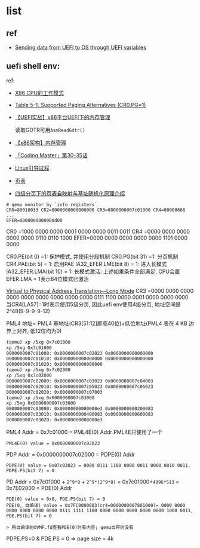 # list
## ref
- [Sending data from UEFI to OS through UEFI variables](https://davysouza.medium.com/sending-data-from-uefi-to-os-through-uefi-variables-b4f9964e1883)

## uefi shell env:
ref:
- [X86 CPU的工作模式](https://zhuanlan.zhihu.com/p/298033676)
- [Table 5-1. Supported Paging Alternatives (CR0.PG=1)](https://www.amd.com/content/dam/amd/en/documents/processor-tech-docs/programmer-references/24593.pdf)
- [【UEFI实战】x86平台UEFI下的内存管理](https://blog.csdn.net/jiangwei0512/article/details/64204267)

	读取GDTR可用`AsmReadGdtr()`
- [【x86架构】内存管理](https://blog.csdn.net/jiangwei0512/article/details/63687977)
- [「Coding Master」第30-35话](https://www.youtube.com/@tanyugang/videos)
- [Linux引导过程](https://zhuanlan.zhihu.com/p/608034586)
- [页表](https://github.com/freelancer-leon/notes/blob/master/kernel/mm/mm_pagetable.md)
- [四级分页下的页表自映射与基址随机化原理介绍](https://bbs.kanxue.com/thread-274152.htm)

```
# qemu monitor by `info registers`
CR0=80010033 CR2=0000000000000000 CR3=0000000007c01000 CR4=00000668
...
EFER=0000000000000d00
```

CR0 =1000 0000 0000 0001 0000 0000 0011 0011
CR4 =0000 0000 0000 0000 0000 0110 0110 1000
EFER=0000 0000 0000 0000 0000 1101 0000 0000

CR0.PE(bit 0) =1: 保护模式, 并使用分段机制
CR0.PG(bit 31) =1: 分页机制
CR4.PAE(bit 5) = 1: 启用PAE
IA32_EFER.LME(bit 8) = 1: 进入长模式
IA32_EFER.LMA(bit 10) = 1: 长模式激活: 上述如果条件全部满足, CPU会置 EFER.LMA = 1表示64位模式已激活

[Virtual to Physical Address Translation—Long Mode](/uefi/misc/img/longmode-virtual-to-physical-address-translation.png)
CR3 =0000 0000 0000 0000 0000 0000 0000 0000 0000 0111 1100 0000 0001 0000 0000 0000
当CR4[LA57]=1时表示使用5级分页, 因此uefi env使用4级分页, 地址空间是2^48(9-9-9-9-12)

PML4 地址= PML4 基地址(CR3[51:12]即高40位)+低位地址(PML4 表在 4 KB 边界上对齐, 低12位均为0)

```bash
(qemu) xp /5xg 0x7c01000                                        
xp /5xg 0x7c01000
0000000007c01000: 0x0000000007c02023 0x0000000000000000
0000000007c01010: 0x0000000000000000 0x0000000000000000
0000000007c01020: 0x0000000000000000
(qemu) xp /5xg 0x7c02000
xp /5xg 0x7c02000
0000000007c02000: 0x0000000007c03023 0x0000000007c04003
0000000007c02010: 0x0000000007c05023 0x0000000007c06023
0000000007c02020: 0x0000000007c07003
(qemu) xp /5xg 0x0000000007c03000
xp /5xg 0x0000000007c03000
0000000007c03000: 0x00000000000000e3 0x0000000000200083
0000000007c03010: 0x0000000000400083 0x0000000000600083
0000000007c03020: 0x00000000008000e3
```

PML4 Addr = 0x7c01000 = PML4E(0) Addr
	PML4E只使用了一个

	PML4E(0) value = 0x0000000007c02023
PDP Addr =  0x0000000007c02000 = PDPE(0) Addr

	PDPE(0) value = 0x07c03023 = 0000 0111 1100 0000 0011 0000 0010 0011, PDPE.PS(bit 7) = 0

PD Addr = 0x7c01000 + `2^9*8` + `2^9*(2^9*8)` = 0x7c01000+`4096*513` = 0x7E02000 = PDE(0) Addr
	
	PDE(0) value = 0x0, PDE.PS(bit 7) = 0
	PDE(0, 自编译) value = 0x7FC0000083(cr4=0000000007801000)= 0000 0000 0000 0000 0000 0000 0111 1111 1100 0000 0000 0000 0000 0000 1000 0011, PDE.PS(bit 7) = 0

	> 用自编译的OVMF.fd查看PDE(0)时有内容; qemu自带则没有


PDPE.PS=0 & PDE.PS = 0 => page size = 4k